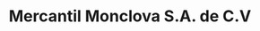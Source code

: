 ---
title: "Mercantil Monclova S.A. de C.V"
url: /monclova/mercantil-monclova-s-a-de-c-v/
shop: Autohaus
---